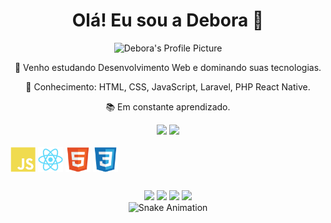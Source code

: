 <div align="center">
  <h1>Olá! Eu sou a Debora 👋</h1>
  <img src="https://user-images.githubusercontent.com/84875067/203614217-183658f6-16c1-4f68-a985-9847e3a93b77.png" alt="Debora's Profile Picture" height="200px">
  
  <p>🔭 Venho estudando Desenvolvimento Web e dominando suas tecnologias.</p>
  <p>🧠 Conhecimento: HTML, CSS, JavaScript, Laravel, PHP React Native.</p>
  <p>📚 Em constante aprendizado.</p>
</div>

<div align="center">
  <img height="180em" src="https://github-readme-stats.vercel.app/api?username=deboramaria012&show_icons=true&theme=dracula&include_all_commits=true&count_private=true"/>
  <img height="180em" src="https://github-readme-stats.vercel.app/api/top-langs/?username=deboramaria012&layout=compact&langs_count=7&theme=dracula"/>
</div>

<div style="display: inline_block"><br>
  <img align="center" alt="Debora-Js" height="40" src="https://raw.githubusercontent.com/devicons/devicon/master/icons/javascript/javascript-plain.svg">
  <img align="center" alt="Debora-React" height="40" src="https://raw.githubusercontent.com/devicons/devicon/master/icons/react/react-original.svg">
  <img align="center" alt="Debora-HTML" height="40" src="https://raw.githubusercontent.com/devicons/devicon/master/icons/html5/html5-original.svg">
  <img align="center" alt="Debora-CSS" height="40" src="https://raw.githubusercontent.com/devicons/devicon/master/icons/css3/css3-original.svg">
</div>

##

<div align="center">
  <a href="https://www.youtube.com/channel/@deboramaria2041" target="_blank"><img src="https://img.shields.io/badge/YouTube-FF0000?style=for-the-badge&logo=youtube&logoColor=white" target="_blank"></a>
  <a href="https://instagram.com/deboramaria_sousa" target="_blank"><img src="https://img.shields.io/badge/-Instagram-%23E4405F?style=for-the-badge&logo=instagram&logoColor=white" target="_blank"></a>
  <a href="mailto:deborahmaria187@gmail.com"><img src="https://img.shields.io/badge/-Gmail-%23333?style=for-the-badge&logo=gmail&logoColor=white" target="_blank"></a>
  <a href="https://www.linkedin.com/in/débora-maria-da-silva-sousa-084273245/" target="_blank"><img src="https://img.shields.io/badge/-LinkedIn-%230077B5?style=for-the-badge&logo=linkedin&logoColor=white" target="_blank"></a> 
</div>

<div align="center">
  <img src="https://github.com/deboramaria012/deboramaria012/blob/output/github-contribution-grid-snake.svg" alt="Snake Animation">
</div>
